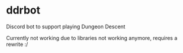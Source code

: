 # ddrbot
Discord bot to support playing Dungeon Descent

Currently not working due to libraries not working anymore, requires a rewrite :/
